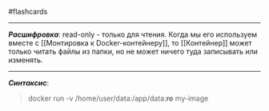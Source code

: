 #flashcards 
***
***Расшифровка***: read-only - только для чтения.
Когда мы его используем вместе с [[Монтировка к Docker-контейнеру]], то [[Контейнер]] может только читать файлы из папки, но не может ничего туда записывать или изменять.
***
***Синтаксис***:
>docker run -v /home/user/data:/app/data:***ro*** my-image